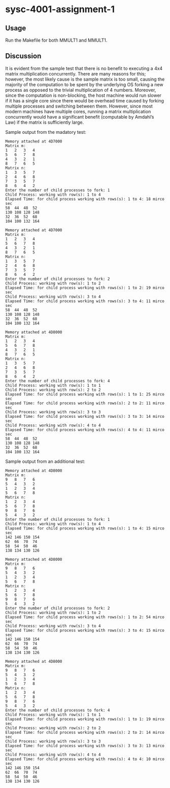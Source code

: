 # sysc-4001-assignment-1

## Usage

Run the Makefile for both MMULT1 and MMULT1.

## Discussion 

It is evident from the sample test that there is no benefit to executing a 4x4 matrix multiplication concurrently. There are many reasons for this; however, the most likely cause is the sample matrix is too small, causing the majority of the computation to be spent by the underlying OS forking a new process as opposed to the trivial multiplication of 4 numbers. Moreover, since the computation is non-blocking, the host machine would run slower if it has a single core since there would be overhead time caused by forking multiple processes and switching between them. However, since most modern machines have multiple cores, running a matrix multiplication concurrently would have a significant benefit (computable by Amdahl’s Law) if the matrix is sufficiently large.

Sample output from the madatory test:
```
Memory attached at 4D7000
Matrix m:
1	2	3	4	
5	6	7	8	
4	3	2	1	
8	7	6	5	
Matrix n:
1	3	5	7	
2	4	6	8	
7	3	5	7	
8	6	4	2	
Enter the number of child processes to fork: 1
Child Process: working with row(s): 1 to 4
Elapsed Time: for child process working with rows(s): 1 to 4: 18 mirco sec
58	44	48	52	
130	108	128	148	
32	36	52	68	
104	100	132	164	
```
```
Memory attached at 4D7000
Matrix m:
1	2	3	4	
5	6	7	8	
4	3	2	1	
8	7	6	5	
Matrix n:
1	3	5	7	
2	4	6	8	
7	3	5	7	
8	6	4	2	
Enter the number of child processes to fork: 2
Child Process: working with row(s): 1 to 2
Elapsed Time: for child process working with rows(s): 1 to 2: 19 mirco sec
Child Process: working with row(s): 3 to 4
Elapsed Time: for child process working with rows(s): 3 to 4: 11 mirco sec
58	44	48	52	
130	108	128	148	
32	36	52	68	
104	100	132	164	
```
```
Memory attached at 4D8000
Matrix m:
1	2	3	4	
5	6	7	8	
4	3	2	1	
8	7	6	5	
Matrix n:
1	3	5	7	
2	4	6	8	
7	3	5	7	
8	6	4	2	
Enter the number of child processes to fork: 4
Child Process: working with row(s): 1 to 1
Child Process: working with row(s): 2 to 2
Elapsed Time: for child process working with rows(s): 1 to 1: 25 mirco sec
Elapsed Time: for child process working with rows(s): 2 to 2: 11 mirco sec
Child Process: working with row(s): 3 to 3
Elapsed Time: for child process working with rows(s): 3 to 3: 14 mirco sec
Child Process: working with row(s): 4 to 4
Elapsed Time: for child process working with rows(s): 4 to 4: 11 mirco sec
58	44	48	52	
130	108	128	148	
32	36	52	68	
104	100	132	164	
```
Sample output from an additional test:
```
Memory attached at 4D8000
Matrix m:
9	8	7	6	
5	4	3	2	
1	2	3	4	
5	6	7	8	
Matrix n:
1	2	3	4	
5	6	7	8	
9	8	7	6	
5	4	3	2	
Enter the number of child processes to fork: 1
Child Process: working with row(s): 1 to 4
Elapsed Time: for child process working with rows(s): 1 to 4: 15 mirco sec
142	146	150	154	
62	66	70	74	
58	54	50	46	
138	134	130	126	
```
```
Memory attached at 4D8000
Matrix m:
9	8	7	6	
5	4	3	2	
1	2	3	4	
5	6	7	8	
Matrix n:
1	2	3	4	
5	6	7	8	
9	8	7	6	
5	4	3	2	
Enter the number of child processes to fork: 2
Child Process: working with row(s): 1 to 2
Elapsed Time: for child process working with rows(s): 1 to 2: 54 mirco sec
Child Process: working with row(s): 3 to 4
Elapsed Time: for child process working with rows(s): 3 to 4: 15 mirco sec
142	146	150	154	
62	66	70	74	
58	54	50	46	
138	134	130	126	
```
```
Memory attached at 4D8000
Matrix m:
9	8	7	6	
5	4	3	2	
1	2	3	4	
5	6	7	8	
Matrix n:
1	2	3	4	
5	6	7	8	
9	8	7	6	
5	4	3	2	
Enter the number of child processes to fork: 4
Child Process: working with row(s): 1 to 1
Elapsed Time: for child process working with rows(s): 1 to 1: 19 mirco sec
Child Process: working with row(s): 2 to 2
Elapsed Time: for child process working with rows(s): 2 to 2: 14 mirco sec
Child Process: working with row(s): 3 to 3
Elapsed Time: for child process working with rows(s): 3 to 3: 13 mirco sec
Child Process: working with row(s): 4 to 4
Elapsed Time: for child process working with rows(s): 4 to 4: 10 mirco sec
142	146	150	154	
62	66	70	74	
58	54	50	46	
138	134	130	126	
```
